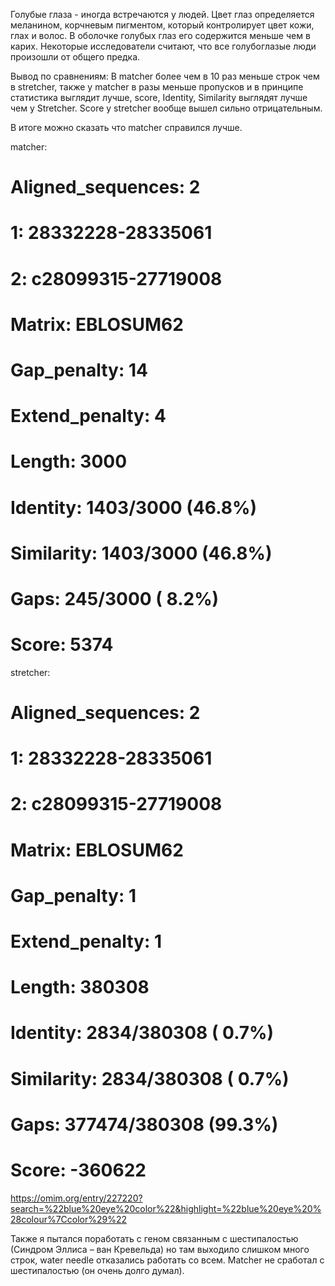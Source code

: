 Голубые глаза - иногда встречаются у людей. Цвет глаз определяется меланином, корчневым пигментом, который контролирует цвет кожи, глах и волос. В оболочке голубых глаз его содержится меньше чем в карих. Некоторые исследователи считают, что все голубоглазые люди произошли от общего предка.


Вывод по сравнениям: В matcher более чем в 10 раз меньше строк чем в stretcher, также у matcher в разы меньше пропусков и в принципе статистика выглядит лучше, score, Identity, Similarity выглядят лучше чем у Stretcher.
Score у stretcher вообще вышел сильно отрицательным.

В итоге можно сказать что matcher справился лучше.


matcher:
# Aligned_sequences: 2
# 1: 28332228-28335061
# 2: c28099315-27719008
# Matrix: EBLOSUM62
# Gap_penalty: 14
# Extend_penalty: 4
#
# Length: 3000
# Identity:    1403/3000 (46.8%)
# Similarity:  1403/3000 (46.8%)
# Gaps:         245/3000 ( 8.2%)
# Score: 5374

stretcher:
# Aligned_sequences: 2
# 1: 28332228-28335061
# 2: c28099315-27719008
# Matrix: EBLOSUM62
# Gap_penalty: 1
# Extend_penalty: 1
#
# Length: 380308
# Identity:    2834/380308 ( 0.7%)
# Similarity:  2834/380308 ( 0.7%)
# Gaps:       377474/380308 (99.3%)
# Score: -360622
https://omim.org/entry/227220?search=%22blue%20eye%20color%22&highlight=%22blue%20eye%20%28colour%7Ccolor%29%22


Также я пытался поработать с геном связанным с шестипалостью (Синдром Эллиса – ван Кревельда) но там выходило слишком много строк, water needle отказались работать со всем. Matcher не сработал с шестипалостью (он очень долго думал).
